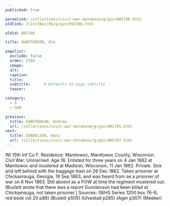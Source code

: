 ```yaml
---
published: true

permalink: /collections/civil-war-database/g/gun/002786.html
oldlink: /CivilWar/db/g/gun/002786.html

oldid: 002786

title: GUNSTENSON, Ole

pagelist:
  exclude: false
  order: 2786
  image: 
  alt:
  caption:
  title:
  subtitle:      # Defaults to page subtitle
  teaser:

category: 
  - G 
  - GUN

previous:
  title: GUNSTENSON, Andrew
  url: /collections/civil-war-database/g/gun/002785.html  
next:
  title: GUNVALSEN, Hans
  url: /collections/civil-war-database/g/gun/002787.html   
---
```

WI 15th Inf Co F. Residence: Manitowoc, Manitowoc County, Wisconsin. Civil War: Unmarried. Age 18. Enlisted for three years on 4 Jan 1862 at Manitowoc and mustered at Madison, Wisconsin, 11 Jan 1862. Private. Sick and left behind with the baggage train on 26 Dec 1862. Taken prisoner at Chickamauga, Georgia, 19 Sep 1863, and was heard from as a prisoner of war on 6 Nov 1863. Still absent as a POW at time the regiment mustered out. [Buslett wrote that there was a report Gunstenson had been killed at Chickamauga, not taken prisoner.] Sources: (WHS Series 1200 box 76-8; red book vol 20 p88) (Buslett p505) (Ulvestad p285) (Ager p307) (Meeker)